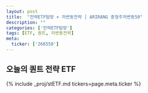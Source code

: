 ```yaml
---
layout: post
title:  "전략ETF탐방 × 저변동전략 │ ARIRANG 중형주저변동50"
description: ""
categories: ['전략ETF탐방']
tags: [ETF, 퀀트, 저변동전략]
meta:
  ticker: ['266550']
---
```


## 오늘의 퀀트 전략 ETF

{% include _proj/stETF.md tickers=page.meta.ticker %}